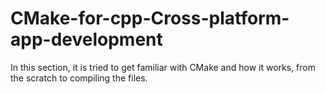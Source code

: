 # CMake-for-cpp-Cross-platform-app-development
In this section, it is tried to get familiar with CMake and how it works, from the scratch to compiling the files.
